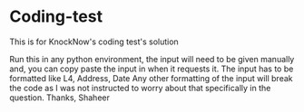 # Coding-test
This is for KnockNow's coding test's solution

Run this in any python environment, the input will need to be given manually and, you can copy paste the input in when it requests it.
The input has to be formatted like L4, Address, Date 
Any other formatting of the input will break the code as I was not instructed to worry about that specifically in the question. 
Thanks, Shaheer
